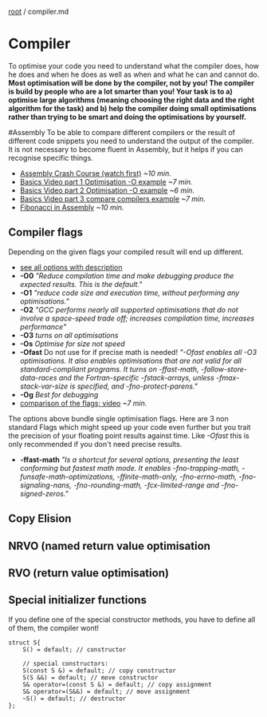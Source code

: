 [root](../README.md) / compiler.md
# Compiler
To optimise your code you need to understand what the compiler does, how he does and when he does as well as when and what he can and cannot do.
**Most optimisation will be done by the compiler, not by you! The compiler is build by people who are a lot smarter than you! Your task is to a) optimise large algorithms (meaning choosing the right data and the right algorithm for the task) and b) help the compiler doing small optimisations rather than trying to be smart and doing the optimisations by yourself.**

#Assembly
To be able to compare different compilers or the result of different code snippets you need to understand the output of the compiler. It is not necessary to become fluent in Assembly, but it helps if you can recognise specific things.

- [Assembly Crash Course (watch first)](https://www.youtube-nocookie.com/embed/75gBFiFtAb8?rel=0&start=32) *~10 min.*
- [Basics Video part 1 Optimisation -O example](https://www.youtube-nocookie.com/embed/my39Gpt6bvY?rel=0) *~7 min.*
- [Basics Video part 2 Optimisation -O example](https://www.youtube-nocookie.com/embed/R3HZJ1h2BVY?rel=0) *~6 min.*
- [Basics Video part 3 compare compilers example](https://www.youtube-nocookie.com/embed/KpH6ypYfoNs?rel=0) *~7 min.*
- [Fibonacci in Assembly](https://www.youtube-nocookie.com/embed/yOyaJXpAYZQ?rel=0) *~10 min.*

## Compiler flags
Depending on the given flags your compiled result will end up different.

- [see all options with description](https://gcc.gnu.org/onlinedocs/gcc/Optimize-Options.html)
- **-O0** *"Reduce compilation time and make debugging produce the expected results. This is the default."*
- **-O1** *"reduce code size and execution time, without performing any optimisations."* 
- **-O2** *"GCC performs nearly all supported optimisations that do not involve a space-speed trade off; increases compilation time, increases performance"*
- **-O3** *turns on all optimisations*
- **-Os** *Optimise for size not speed*
- **-Ofast** Do not use for if precise math is needed! *"-Ofast enables all -O3 optimisations. It also enables optimisations that are not valid for all standard-compliant programs. It turns on -ffast-math, -fallow-store-data-races and the Fortran-specific -fstack-arrays, unless -fmax-stack-var-size is specified, and -fno-protect-parens."*
- **-Og** *Best for debugging*
- [comparison of the flags; video](https://www.youtube-nocookie.com/embed/THE14sSDT6A?rel=0&start=227) *~7 min.*
 
The options above bundle single optimisation flags. Here are 3 non standard Flags which might speed up your code even further but you trait the precision of your floating point results against time. Like *-Ofast* this is only recommended if you don't need precise results.

- **-ffast-math** *"Is a shortcut for several options, presenting the least conforming but fastest math mode. It enables -fno-trapping-math, -funsafe-math-optimizations, -ffinite-math-only, -fno-errno-math, -fno-signaling-nans, -fno-rounding-math, -fcx-limited-range and -fno-signed-zeros."*

## Copy Elision

## NRVO (named return value optimisation

## RVO (return value optimisation)

## Special initializer functions
If you define one of the special constructor methods, you have to define all of them, the compiler wont!
```c_cpp
struct S{
    S() = default; // constructor
    
    // special constructors:
    S(const S &) = default; // copy constructor
    S(S &&) = default; // move constructor
    S& operator=(const S &) = default; // copy assignment
    S& operator=(S&&) = default; // move assignment
    ~S() = default; // destructor
};
```


